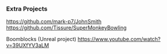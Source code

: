 ### Extra Projects
https://github.com/mark-p7/JohnSmith  
https://github.com/Tissure/SuperMonkeyBowling

Boomblocks (Unreal project)
https://www.youtube.com/watch?v=39UXfYV3aLM
<!--
**MichaelPCLin/MichaelPCLin** is a ✨ _special_ ✨ repository because its `README.md` (this file) appears on your GitHub profile.

Here are some ideas to get you started:

- 🔭 I’m currently working on ...
- 🌱 I’m currently learning ...
- 👯 I’m looking to collaborate on ...
- 🤔 I’m looking for help with ...
- 💬 Ask me about ...
- 📫 How to reach me: ...
- 😄 Pronouns: ...
- ⚡ Fun fact: ...
-->
